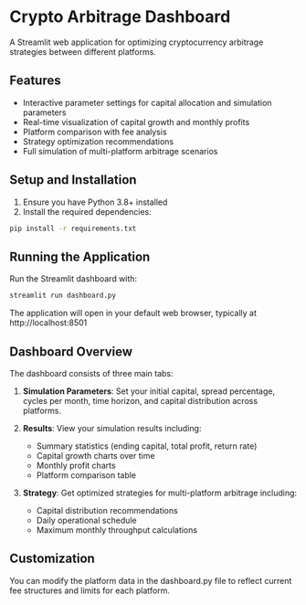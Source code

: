 # Crypto Arbitrage Dashboard

A Streamlit web application for optimizing cryptocurrency arbitrage strategies between different platforms.

## Features

- Interactive parameter settings for capital allocation and simulation parameters
- Real-time visualization of capital growth and monthly profits
- Platform comparison with fee analysis
- Strategy optimization recommendations
- Full simulation of multi-platform arbitrage scenarios

## Setup and Installation

1. Ensure you have Python 3.8+ installed
2. Install the required dependencies:

```bash
pip install -r requirements.txt
```

## Running the Application

Run the Streamlit dashboard with:

```bash
streamlit run dashboard.py
```

The application will open in your default web browser, typically at http://localhost:8501

## Dashboard Overview

The dashboard consists of three main tabs:

1. **Simulation Parameters**: Set your initial capital, spread percentage, cycles per month, time horizon, and capital distribution across platforms.

2. **Results**: View your simulation results including:
   - Summary statistics (ending capital, total profit, return rate)
   - Capital growth charts over time
   - Monthly profit charts
   - Platform comparison table

3. **Strategy**: Get optimized strategies for multi-platform arbitrage including:
   - Capital distribution recommendations
   - Daily operational schedule
   - Maximum monthly throughput calculations

## Customization

You can modify the platform data in the dashboard.py file to reflect current fee structures and limits for each platform.
